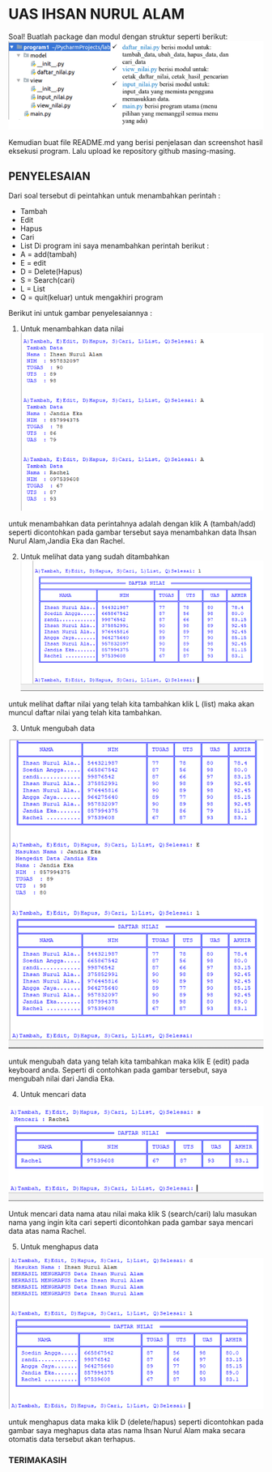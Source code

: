 # UAS IHSAN NURUL ALAM
Soal!
Buatlah package dan modul dengan struktur seperti berikut:
![gambar1](screenshot/soal.png)


Kemudian buat file README.md yang berisi penjelasan dan screenshot hasil eksekusi
program. Lalu upload ke repository github masing-masing.
## PENYELESAIAN
Dari soal tersebut di peintahkan untuk menambahkan perintah :
- Tambah 
- Edit
- Hapus
- Cari
- List
Di program ini saya menambahkan perintah berikut :
- A = add(tambah)
- E = edit
- D = Delete(Hapus)
- S = Search(cari)
- L = List
- Q = quit(keluar) untuk mengakhiri program


Berikut ini untuk gambar penyelesaiannya :


1. Untuk menambahkan data nilai 
![gambar2](screenshot/tambah.png)

untuk menambahkan data perintahnya adalah dengan klik A (tambah/add) seperti dicontohkan pada gambar tersebut saya menambahkan data Ihsan Nurul Alam,Jandia Eka dan Rachel.


2. Untuk melihat data yang sudah ditambahkan 
![gambar3](screenshot/list.png)

untuk melihat daftar nilai yang telah kita tambahkan klik L (list) maka akan muncul daftar nilai yang telah kita tambahkan.


3. Untuk mengubah data 


![gambar4](screenshot/edit.png)



untuk mengubah data yang telah kita tambahkan maka klik E (edit) pada keyboard anda. Seperti di contohkan pada gambar tersebut, saya mengubah nilai dari Jandia Eka.



4. Untuk mencari data


![gambar5](screenshot/cari.png)



Untuk mencari data nama atau nilai maka klik S (search/cari)
lalu masukan nama yang ingin kita cari seperti dicontohkan pada gambar saya mencari data atas nama Rachel.



5. Untuk menghapus data


![gambar6](screenshot/hapus.png)




untuk menghapus data maka klik D (delete/hapus) seperti dicontohkan pada gambar saya meghapus data atas nama Ihsan Nurul Alam maka secara otomatis data tersebut akan terhapus.
### TERIMAKASIH